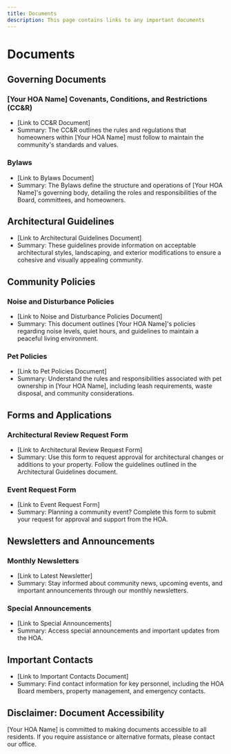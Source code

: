 ```yaml
---
title: Documents
description: This page contains links to any important documents
---
```


# Documents

## Governing Documents

### [Your HOA Name] Covenants, Conditions, and Restrictions (CC&R)

- [Link to CC&R Document]
- Summary: The CC&R outlines the rules and regulations that homeowners within [Your HOA Name] must follow to maintain the community's standards and values.

### Bylaws

- [Link to Bylaws Document]
- Summary: The Bylaws define the structure and operations of [Your HOA Name]'s governing body, detailing the roles and responsibilities of the Board, committees, and homeowners.

## Architectural Guidelines

- [Link to Architectural Guidelines Document]
- Summary: These guidelines provide information on acceptable architectural styles, landscaping, and exterior modifications to ensure a cohesive and visually appealing community.

## Community Policies

### Noise and Disturbance Policies

- [Link to Noise and Disturbance Policies Document]
- Summary: This document outlines [Your HOA Name]'s policies regarding noise levels, quiet hours, and guidelines to maintain a peaceful living environment.

### Pet Policies

- [Link to Pet Policies Document]
- Summary: Understand the rules and responsibilities associated with pet ownership in [Your HOA Name], including leash requirements, waste disposal, and community considerations.

## Forms and Applications

### Architectural Review Request Form

- [Link to Architectural Review Request Form]
- Summary: Use this form to request approval for architectural changes or additions to your property. Follow the guidelines outlined in the Architectural Guidelines document.

### Event Request Form

- [Link to Event Request Form]
- Summary: Planning a community event? Complete this form to submit your request for approval and support from the HOA.

## Newsletters and Announcements

### Monthly Newsletters

- [Link to Latest Newsletter]
- Summary: Stay informed about community news, upcoming events, and important announcements through our monthly newsletters.

### Special Announcements

- [Link to Special Announcements]
- Summary: Access special announcements and important updates from the HOA.

## Important Contacts

- [Link to Important Contacts Document]
- Summary: Find contact information for key personnel, including the HOA Board members, property management, and emergency contacts.

## Disclaimer: Document Accessibility

[Your HOA Name] is committed to making documents accessible to all residents. If you require assistance or alternative formats, please contact our office.
